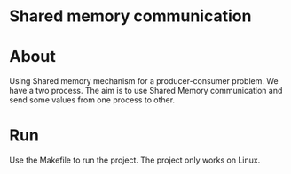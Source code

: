 # Shared memory communication

# About
Using Shared memory mechanism for a producer-consumer problem. We have a two process. The aim is to use Shared Memory communication and send some values from one process to other.

# Run
Use the Makefile to run the project. The project only works on Linux.
